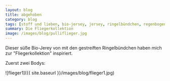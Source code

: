 ```yaml
---
layout: blog
title: abgehoben
category: blog
tags: [stoff und lieben, bio-jersey, jersey, ringelbündchen, regenbogenbody, schnabelina, nähfrosch, hose, cord, stoffwindel, raglanpulli, applikations]  
summary: Die Fliegerkollektion
image: /images/blog/pulliflieger.jpg
---
```

Dieser süße Bio-Jerey von mit den gestreiften Ringelbündchen haben mich zur "Fliegerkollektion" inspiriert. 

Zuerst zwei Bodys:

![flieger1]({{ site.baseurl }}/images/blog/flieger1.jpg)
